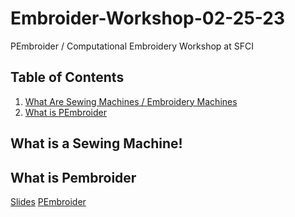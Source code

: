 # Embroider-Workshop-02-25-23
PEmbroider / Computational Embroidery Workshop at SFCI

## Table of Contents

1. [What Are Sewing Machines / Embroidery Machines](#what-is-a-sewing-machine)
2. [What is PEmbroider](#what-is-pembroider)

## What is a Sewing Machine!

## What is Pembroider
[Slides](https://docs.google.com/presentation/d/1ey3uHHy27McXpXtmymkSrpin89E3ns2sV4r3ue7imy4/edit?usp=sharing)
[PEmbroider](https://github.com/CreativeInquiry/PEmbroider)
